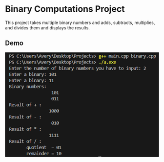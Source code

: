 # Binary Computations Project
This project takes multiple binary numbers and adds, subtracts, multiplies, and divides them and displays the results.

## Demo
![Demo](Demo.PNG)
